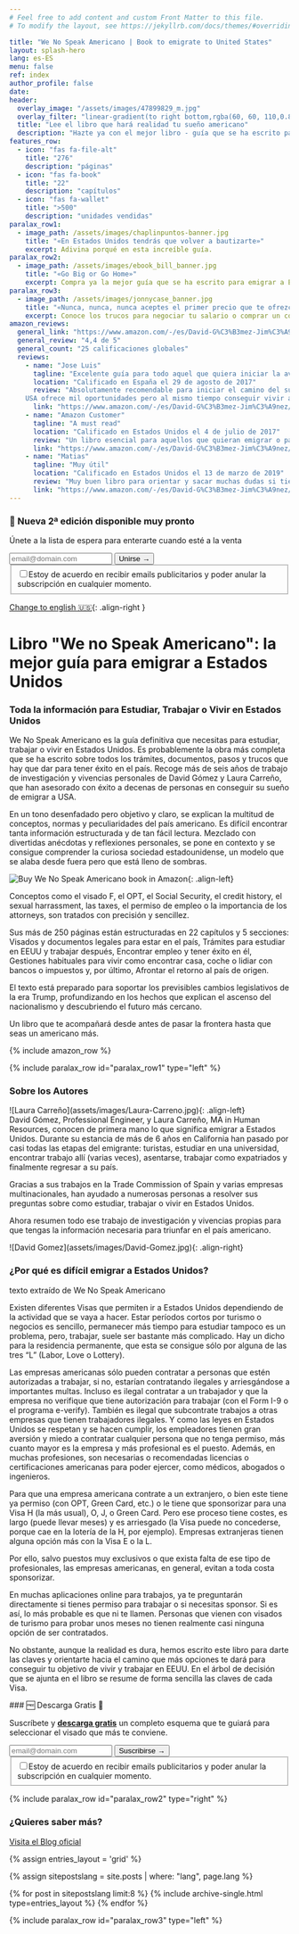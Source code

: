 ```yaml
---
# Feel free to add content and custom Front Matter to this file.
# To modify the layout, see https://jekyllrb.com/docs/themes/#overriding-theme-defaults

title: "We No Speak Americano | Book to emigrate to United States"
layout: splash-hero
lang: es-ES
menu: false
ref: index
author_profile: false
date:
header:
  overlay_image: "/assets/images/47899829_m.jpg"
  overlay_filter: "linear-gradient(to right bottom,rgba(60, 60, 110,0.8), rgba(178, 34, 52, 0.5))"
  title: "Lee el libro que hará realidad tu sueño americano"
  description: "Hazte ya con el mejor libro - guía que se ha escrito para estudiar, trabajar o vivir en Estados Unidos"
features_row:
  - icon: "fas fa-file-alt"
    title: "276"
    description: "páginas"
  - icon: "fas fa-book"
    title: "22"
    description: "capítulos"
  - icon: "fas fa-wallet"
    title: ">500"
    description: "unidades vendidas"
paralax_row1:
  - image_path: /assets/images/chaplinpuntos-banner.jpg
    title: "«En Estados Unidos tendrás que volver a bautizarte»"
    excerpt: Adivina porqué en esta increíble guía.
paralax_row2:
  - image_path: /assets/images/ebook_bill_banner.jpg
    title: "«Go Big or Go Home»"
    excerpt: Compra ya la mejor guía que se ha escrito para emigrar a Estados Unidos.
paralax_row3:
  - image_path: /assets/images/jonnycase_banner.jpg
    title: "«Nunca, nunca, nunca aceptes el primer precio que te ofrezcan»"
    excerpt: Conoce los trucos para negociar tu salario o comprar un coche.
amazon_reviews:
  general_link: "https://www.amazon.com/-/es/David-G%C3%B3mez-Jim%C3%A9nez/dp/154535667X/#reviewsMedley"
  general_review: "4,4 de 5"
  general_count: "25 calificaciones globales"
  reviews:
    - name: "Jose Luis"
      tagline: "Excelente guía para todo aquel que quiera iniciar la aventura americana!!!"
      location: "Calificado en España el 29 de agosto de 2017"
      review: "Absolutamente recomendable para iniciar el camino del sueño americano.
    USA ofrece mil oportunidades pero al mismo tiempo conseguir vivir allí con normalidad resulta complicado, así que con esta guía el camino, sin duda, será más fácil."
      link: "https://www.amazon.com/-/es/David-G%C3%B3mez-Jim%C3%A9nez/dp/154535667X/#customer_review_foreign-R1MQVGB9VS66PA" 
    - name: "Amazon Customer"
      tagline: "A must read"
      location: "Calificado en Estados Unidos el 4 de julio de 2017"
      review: "Un libro esencial para aquellos que quieran emigrar o pasar un tiempo de su vida en Estados Unidos, estudiando o trabajando. Después de tres años viviendo en Estados Unidos, We No Speak Americano sigue aclarándome dudas que siempre surgen cuando quieres cambiar de visa."
      link: "https://www.amazon.com/-/es/David-G%C3%B3mez-Jim%C3%A9nez/dp/154535667X/#customer_review-ROK0A1M6PTUYE" 
    - name: "Matias"
      tagline: "Muy útil"
      location: "Calificado en Estados Unidos el 13 de marzo de 2019"
      review: "Muy buen libro para orientar y sacar muchas dudas si tienes pensado en emigrar a eeuu, recomendado totalmente."
      link: "https://www.amazon.com/-/es/David-G%C3%B3mez-Jim%C3%A9nez/dp/154535667X/#customer_review-R2704FO34DXB1N" 
---
```


<div class="fixed-notice fixed-notice_top">
  <div class="fixed-notice__column">
    <h3>🎉 Nueva 2ª edición <span class="d-none">disponible </span>muy pronto</h3>
    <p>Únete a la lista de espera para enterarte cuando esté a la venta</p>
  </div>
  <div class="fixed-notice__column">
  <!-- Begin Mailchimp Signup Form -->
    <div id="mc_embed_signup">
        <form action="{{ site.subscriptions.waiting_ESP }}" method="post" id="mc-embedded-subscribe-form" name="mc-embedded-subscribe-form" class="validate" target="_self">
            <div hidden="true"><input type="hidden" name="tags" value="6818053"></div>
            <div id="mc_embed_signup_scroll">
                <div class="mc-field-group input-group">
	                <input type="email" value="" name="EMAIL" class="required email form-control" id="mce-EMAIL" required placeholder="email@domain.com">
	                <span id="mce-EMAIL-HELPERTEXT" class="helper_text"></span>
                     <input type="submit" value="Unirse →" name="subscribe" id="mc-embedded-subscribe" class="button btn">
                </div>
            <div id="mergeRow-gdpr" class="mergeRow gdpr-mergeRow content__gdprBlock mc-field-group">
                <div class="content__gdpr">
                    <fieldset class="mc_fieldset gdprRequired mc-field-group" name="interestgroup_field">
		            <label class="checkbox subfield" for="gdpr_66753"><input type="checkbox" id="gdpr_66753" name="gdpr[66753]" value="Y" class="av-checkbox" required><span>Estoy de acuerdo en recibir emails publicitarios<span class="d-none"> y poder anular la subscripción en cualquier momento</span>.</span> </label>
                    </fieldset>
                </div>
            </div>
            <div id="mce-responses" class="clear foot">
                <div class="response" id="mce-error-response" style="display:none"></div>
                <div class="response" id="mce-success-response" style="display:none"></div>
            </div>    <!-- real people should not fill this in and expect good things - do not remove this or risk form bot signups-->
            <div style="position: absolute; left: -5000px;" aria-hidden="true">
                <input type="text" name="b_93c113af725dcda60bf8d1639_662ffeb9d8" tabindex="-1" value="">
            </div>
            </div>
        </form>
    </div>
    <!--End mc_embed_signup-->
  </div>
</div>

[Change to english 🇺🇸](/){: .align-right }

# Libro "We no Speak Americano": la mejor guía para emigrar a Estados Unidos

### Toda la información para Estudiar, Trabajar o Vivir en Estados Unidos

We No Speak Americano es la guía definitiva que necesitas para estudiar, trabajar o vivir en Estados Unidos. Es probablemente la obra más completa que se ha escrito sobre todos los trámites, documentos, pasos y trucos que hay que dar para tener éxito en el país. Recoge más de seis años de trabajo de investigación y vivencias personales de David Gómez y Laura Carreño, que han asesorado con éxito a decenas de personas en conseguir su sueño de emigrar a USA.

En un tono desenfadado pero objetivo y claro, se explican la multitud de conceptos, normas y peculiaridades del país americano. Es difícil encontrar tanta información estructurada y de tan fácil lectura. Mezclado con divertidas anécdotas y reflexiones personales, se pone en contexto y se consigue comprender la curiosa sociedad estadounidense, un modelo que se alaba desde fuera pero que está lleno de sombras.

![Buy We No Speak Americano book in Amazon](/assets/images/we-no-speak-americano-book.jpg){: .align-left}

Conceptos como el visado F, el OPT, el Social Security, el credit history, el sexual harrassment, las taxes, el permiso de empleo o la importancia de los attorneys, son tratados con precisión y sencillez.

Sus más de 250 páginas están estructuradas en 22 capítulos y 5 secciones: Visados y documentos legales para estar en el país, Trámites para estudiar en EEUU y trabajar después, Encontrar empleo y tener éxito en él, Gestiones habituales para vivir como encontrar casa, coche o lidiar con bancos o impuestos y, por último, Afrontar el retorno al país de origen.

El texto está preparado para soportar los previsibles cambios legislativos de la era Trump, profundizando en los hechos que explican el ascenso del nacionalismo y descubriendo el futuro más cercano.

Un libro que te acompañará desde antes de pasar la frontera hasta que seas un americano más.

{% include amazon_row %}

{% include paralax_row id="paralax_row1" type="left" %}

<div class="author-card" markdown="1">

### Sobre los Autores

<div class="author-row" markdown="1">

<div class="author_photo" markdown="1">
![Laura Carreño](assets/images/Laura-Carreno.jpg){: .align-left}
</div>
<div  class="author_text" markdown="1">
David Gómez, Professional Engineer, y Laura Carreño, MA in Human Resources, conocen de primera mano lo que significa emigrar a Estados Unidos. Durante su estancia de más de 6 años en California han pasado por casi todas las etapas del emigrante: turistas, estudiar en una universidad, encontrar trabajo allí (varias veces), asentarse, trabajar como expatriados y finalmente regresar a su país.

Gracias a sus trabajos en la Trade Commission of Spain y varias empresas multinacionales, han ayudado a numerosas personas a resolver sus preguntas sobre como estudiar, trabajar o vivir en Estados Unidos.

Ahora resumen todo ese trabajo de investigación y vivencias propias para que tengas la información necesaria para triunfar en el país americano.

</div>
<div class="author_photo" markdown="1">
![David Gomez](assets/images/David-Gomez.jpg){: .align-right} 
</div>
</div>
</div>

### ¿Por qué es difícil emigrar a Estados Unidos?

texto extraído de We No Speak Americano

Existen diferentes Visas que permiten ir a Estados Unidos dependiendo de la actividad que se vaya a hacer. Estar períodos cortos por turismo o negocios es sencillo, permanecer más tiempo para estudiar tampoco es un problema, pero, trabajar, suele ser bastante más complicado. Hay un dicho para la residencia permanente, que esta se consigue sólo por alguna de las tres “L” (Labor, Love o Lottery).

Las empresas americanas sólo pueden contratar a personas que estén autorizadas a trabajar, si no, estarían contratando ilegales y arriesgándose a importantes multas. Incluso es ilegal contratar a un trabajador y que la empresa no verifique que tiene autorización para trabajar (con el Form I-9 o el programa e-verify). También es ilegal que subcontrate trabajos a otras empresas que tienen trabajadores ilegales. Y como las leyes en Estados Unidos se respetan y se hacen cumplir, los empleadores tienen gran aversión y miedo a contratar cualquier persona que no tenga permiso, más cuanto mayor es la empresa y más profesional es el puesto. Además, en muchas profesiones, son necesarias o recomendadas licencias o certificaciones americanas para poder ejercer, como médicos, abogados o ingenieros.

Para que una empresa americana contrate a un extranjero, o bien este tiene ya permiso (con OPT, Green Card, etc.) o le tiene que sponsorizar para una Visa H (la más usual), O, J, o Green Card. Pero ese proceso tiene costes, es largo (puede llevar meses) y es arriesgado (la Visa puede no concederse, porque cae en la lotería de la H, por ejemplo). Empresas extranjeras tienen alguna opción más con la Visa E o la L.

Por ello, salvo puestos muy exclusivos o que exista falta de ese tipo de profesionales, las empresas americanas, en general, evitan a toda costa sponsorizar.

En muchas aplicaciones online para trabajos, ya te preguntarán directamente si tienes permiso para trabajar o si necesitas sponsor. Si es así, lo más probable es que ni te llamen. Personas que vienen con visados de turismo para probar unos meses no tienen realmente casi ninguna opción de ser contratados.

No obstante, aunque la realidad es dura, hemos escrito este libro para darte las claves y orientarte hacia el camino que más opciones te dará para conseguir tu objetivo de vivir y trabajar en EEUU. En el árbol de decisión que se ajunta en el libro se resume de forma sencilla las claves de cada Visa.

<div class="fixed-notice">
  <div class="fixed-notice__column" markdown="1">
### 🆓 Descarga Gratis 🎊

Suscríbete y <ins>**descarga gratis**</ins> un completo esquema que te guiará para seleccionar el visado que más te conviene.

  </div>
  <div class="fixed-notice__column">
  <!-- Begin Mailchimp Signup Form -->
    <div id="mc_embed_signup">
        <form action="{{ site.subscriptions.subscribed_ESP }}" method="post" id="mc-embedded-subscribe-form" name="mc-embedded-subscribe-form" class="validate" target="_self">
            <div id="mc_embed_signup_scroll">
                <div class="mc-field-group input-group">
	                <input type="email" value="" name="EMAIL" class="required email form-control" id="mce-EMAIL" required placeholder="email@domain.com">
	                <span id="mce-EMAIL-HELPERTEXT" class="helper_text"></span>
                     <input type="submit" value="Suscribirse →" name="subscribe" id="mc-embedded-subscribe" class="button btn">
                </div>
            <div id="mergeRow-gdpr" class="mergeRow gdpr-mergeRow content__gdprBlock mc-field-group">
                <div class="content__gdpr">
                    <fieldset class="mc_fieldset gdprRequired mc-field-group" name="interestgroup_field">
		            <label class="checkbox subfield" for="gdpr_66753"><input type="checkbox" id="gdpr_66753" name="gdpr[66753]" value="Y" class="av-checkbox" required><span>Estoy de acuerdo en recibir emails publicitarios y poder anular la subscripción en cualquier momento.</span> </label>
                    </fieldset>
                </div>
            </div>
            <div id="mce-responses" class="clear foot">
                <div class="response" id="mce-error-response" style="display:none"></div>
                <div class="response" id="mce-success-response" style="display:none"></div>
            </div>    <!-- real people should not fill this in and expect good things - do not remove this or risk form bot signups-->
            <div style="position: absolute; left: -5000px;" aria-hidden="true">
                <input type="text" name="b_93c113af725dcda60bf8d1639_662ffeb9d8" tabindex="-1" value="">
            </div>
            </div>
        </form>
    </div>
    <!--End mc_embed_signup-->
  </div>
</div>

{% include paralax_row id="paralax_row2" type="right" %}

### ¿Quieres saber más?

[Visita el Blog oficial](/wenospeakamericano/blog/)

{% assign entries_layout = 'grid' %}

{% assign sitepostslang = site.posts | where: "lang", page.lang %}

<div class="entries-{{ entries_layout }}">
  {% for post in sitepostslang  limit:8 %}
    {% include archive-single.html type=entries_layout %}
  {% endfor %}
</div>

{% include paralax_row id="paralax_row3" type="left" %}

<script type="text/javascript">
    document.addEventListener('DOMContentLoaded', function () {
        var userLang = navigator.language || navigator.userLanguage;
        console.log("userLang: ",userLang)
        if ((userLang.slice(0,2) == "es")) {
            window.location.href = "/es/"
        }
    }, false);
</script>
